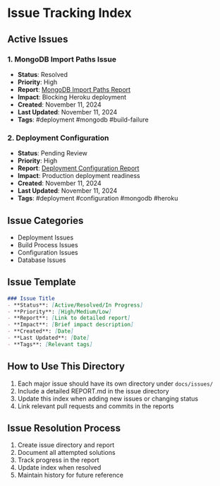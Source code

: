 # Issue Tracking Index

## Active Issues

### 1. MongoDB Import Paths Issue
- **Status**: Resolved
- **Priority**: High
- **Report**: [MongoDB Import Paths Report](./mongodb-import-paths/REPORT.md)
- **Impact**: Blocking Heroku deployment
- **Created**: November 11, 2024
- **Last Updated**: November 11, 2024
- **Tags**: #deployment #mongodb #build-failure

### 2. Deployment Configuration
- **Status**: Pending Review
- **Priority**: High
- **Report**: [Deployment Configuration Report](./deployment-config/REPORT.md)
- **Impact**: Production deployment readiness
- **Created**: November 11, 2024
- **Last Updated**: November 11, 2024
- **Tags**: #deployment #configuration #mongodb #heroku

## Issue Categories
- Deployment Issues
- Build Process Issues
- Configuration Issues
- Database Issues

## Issue Template
```markdown
### Issue Title
- **Status**: [Active/Resolved/In Progress]
- **Priority**: [High/Medium/Low]
- **Report**: [Link to detailed report]
- **Impact**: [Brief impact description]
- **Created**: [Date]
- **Last Updated**: [Date]
- **Tags**: [Relevant tags]
```

## How to Use This Directory
1. Each major issue should have its own directory under `docs/issues/`
2. Include a detailed REPORT.md in the issue directory
3. Update this index when adding new issues or changing status
4. Link relevant pull requests and commits in the reports

## Issue Resolution Process
1. Create issue directory and report
2. Document all attempted solutions
3. Track progress in the report
4. Update index when resolved
5. Maintain history for future reference
